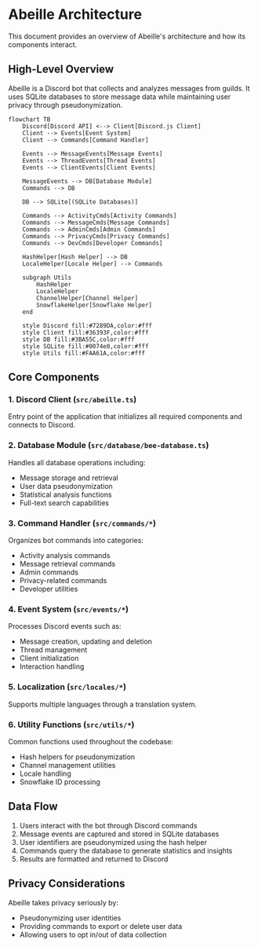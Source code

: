 # Abeille Architecture

This document provides an overview of Abeille's architecture and how its components interact.

## High-Level Overview

Abeille is a Discord bot that collects and analyzes messages from guilds. It uses SQLite databases to store message data while maintaining user privacy through pseudonymization.

```mermaid
flowchart TB
    Discord[Discord API] <--> Client[Discord.js Client]
    Client --> Events[Event System]
    Client --> Commands[Command Handler]

    Events --> MessageEvents[Message Events]
    Events --> ThreadEvents[Thread Events]
    Events --> ClientEvents[Client Events]

    MessageEvents --> DB[Database Module]
    Commands --> DB

    DB --> SQLite[(SQLite Databases)]

    Commands --> ActivityCmds[Activity Commands]
    Commands --> MessageCmds[Message Commands]
    Commands --> AdminCmds[Admin Commands]
    Commands --> PrivacyCmds[Privacy Commands]
    Commands --> DevCmds[Developer Commands]

    HashHelper[Hash Helper] --> DB
    LocaleHelper[Locale Helper] --> Commands

    subgraph Utils
        HashHelper
        LocaleHelper
        ChannelHelper[Channel Helper]
        SnowflakeHelper[Snowflake Helper]
    end

    style Discord fill:#7289DA,color:#fff
    style Client fill:#36393F,color:#fff
    style DB fill:#3BA55C,color:#fff
    style SQLite fill:#0074e0,color:#fff
    style Utils fill:#FAA61A,color:#fff
```

## Core Components

### 1. Discord Client (`src/abeille.ts`)

Entry point of the application that initializes all required components and connects to Discord.

### 2. Database Module (`src/database/bee-database.ts`)

Handles all database operations including:

- Message storage and retrieval
- User data pseudonymization
- Statistical analysis functions
- Full-text search capabilities

### 3. Command Handler (`src/commands/*`)

Organizes bot commands into categories:

- Activity analysis commands
- Message retrieval commands
- Admin commands
- Privacy-related commands
- Developer utilities

### 4. Event System (`src/events/*`)

Processes Discord events such as:

- Message creation, updating and deletion
- Thread management
- Client initialization
- Interaction handling

### 5. Localization (`src/locales/*`)

Supports multiple languages through a translation system.

### 6. Utility Functions (`src/utils/*`)

Common functions used throughout the codebase:

- Hash helpers for pseudonymization
- Channel management utilities
- Locale handling
- Snowflake ID processing

## Data Flow

1. Users interact with the bot through Discord commands
2. Message events are captured and stored in SQLite databases
3. User identifiers are pseudonymized using the hash helper
4. Commands query the database to generate statistics and insights
5. Results are formatted and returned to Discord

## Privacy Considerations

Abeille takes privacy seriously by:

- Pseudonymizing user identities
- Providing commands to export or delete user data
- Allowing users to opt in/out of data collection
